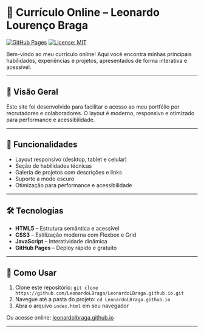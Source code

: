 # 👋 Currículo Online – Leonardo Lourenço Braga

[![GitHub Pages](https://img.shields.io/badge/GitHub-Pages-blue?logo=github)](https://leonardolbraga.github.io)
[![License: MIT](https://img.shields.io/badge/License-MIT-green.svg)](LICENSE)

Bem-vindo ao meu currículo online! Aqui você encontra minhas principais habilidades, experiências e projetos, apresentados de forma interativa e acessível.

---

## 📖 Visão Geral

Este site foi desenvolvido para facilitar o acesso ao meu portfólio por recrutadores e colaboradores. O layout é moderno, responsivo e otimizado para performance e acessibilidade.

---

## 🚀 Funcionalidades

- Layout responsivo (desktop, tablet e celular)
- Seção de habilidades técnicas
- Galeria de projetos com descrições e links
- Suporte a modo escuro
- Otimização para performance e acessibilidade

---

## 🛠️ Tecnologias

- **HTML5** – Estrutura semântica e acessível
- **CSS3** – Estilização moderna com Flexbox e Grid
- **JavaScript** – Interatividade dinâmica
- **GitHub Pages** – Deploy rápido e gratuito

---

## 📂 Como Usar

1. Clone este repositório:
   `git clone https://github.com/LeonardoLBraga/LeonardoLBraga.github.io.git`
2. Navegue até a pasta do projeto:
   `cd LeonardoLBraga.github.io`
3. Abra o arquivo `index.html` em seu navegador

Ou acesse online: [leonardolbraga.github.io](https://leonardolbraga.github.io)

---